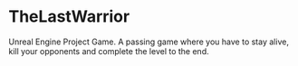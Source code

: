 # TheLastWarrior
Unreal Engine Project Game. A passing game where you have to stay alive, kill your opponents and complete the level to the end.
